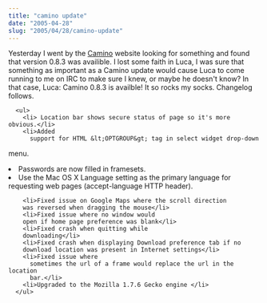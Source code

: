 ```yaml
--- 
title: "camino update"
date: "2005-04-28"
slug: "2005/04/28/camino-update"
---
```

Yesterday I went by the <a href="http://www.caminobrowser.org/">Camino</a> website looking for something and found that version 0.8.3 was availible.  I lost some faith in Luca, I was sure that something as important as a Camino update would cause Luca to come running to me on IRC to make sure I knew, or maybe he doesn't know?  In that case, Luca: Camino 0.8.3 is availble!  It so rocks my socks.  Changelog follows.

      <ul>
        <li> Location bar shows secure status of page so it's more obvious.</li>
        <li>Added
          support for HTML &lt;OPTGROUP&gt; tag in select widget drop-down
menu.</li>
        <li>Passwords are now filled in framesets. </li>
        <li>Use the Mac OS X Language
          setting as the primary language for requesting web pages (accept-language
        HTTP header).</li>

        <li>Fixed issue on Google Maps where the scroll direction
        was reversed when dragging the mouse</li>
        <li>Fixed issue where no window would
        open if home page preference was blank</li>
        <li>Fixed crash when quitting while
        downloading</li>
        <li>Fixed crash when displaying Download preference tab if no
        download location was present in Internet settings</li>
        <li>Fixed issue where
          sometimes the url of a frame would replace the url in the location
          bar.</li>
        <li>Upgraded to the Mozilla 1.7.6 Gecko engine </li>
      </ul>
